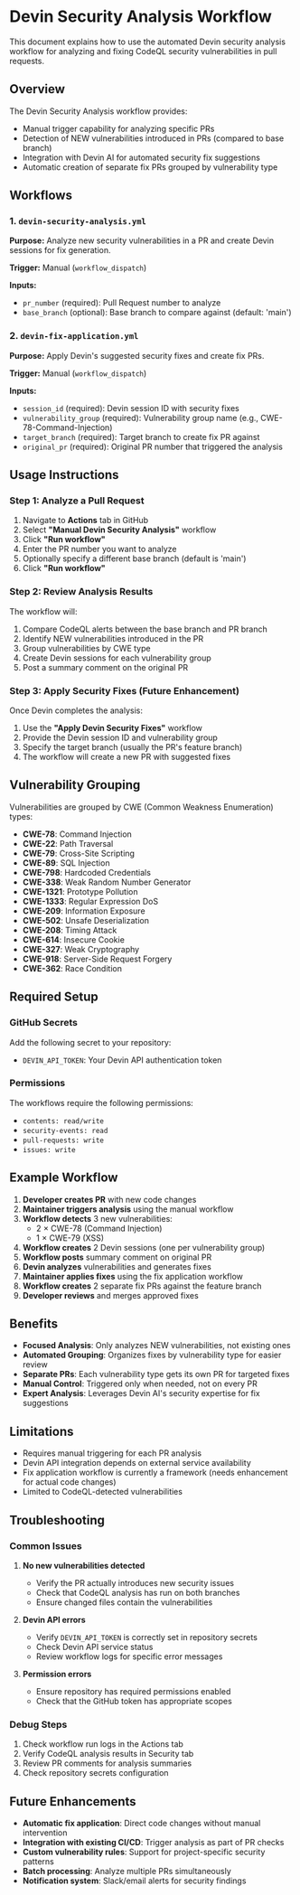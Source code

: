 # Devin Security Analysis Workflow

This document explains how to use the automated Devin security analysis workflow for analyzing and fixing CodeQL security vulnerabilities in pull requests.

## Overview

The Devin Security Analysis workflow provides:
- Manual trigger capability for analyzing specific PRs
- Detection of NEW vulnerabilities introduced in PRs (compared to base branch)
- Integration with Devin AI for automated security fix suggestions
- Automatic creation of separate fix PRs grouped by vulnerability type

## Workflows

### 1. `devin-security-analysis.yml`
**Purpose:** Analyze new security vulnerabilities in a PR and create Devin sessions for fix generation.

**Trigger:** Manual (`workflow_dispatch`)

**Inputs:**
- `pr_number` (required): Pull Request number to analyze
- `base_branch` (optional): Base branch to compare against (default: 'main')

### 2. `devin-fix-application.yml`
**Purpose:** Apply Devin's suggested security fixes and create fix PRs.

**Trigger:** Manual (`workflow_dispatch`)

**Inputs:**
- `session_id` (required): Devin session ID with security fixes
- `vulnerability_group` (required): Vulnerability group name (e.g., CWE-78-Command-Injection)
- `target_branch` (required): Target branch to create fix PR against
- `original_pr` (required): Original PR number that triggered the analysis

## Usage Instructions

### Step 1: Analyze a Pull Request

1. Navigate to **Actions** tab in GitHub
2. Select **"Manual Devin Security Analysis"** workflow
3. Click **"Run workflow"**
4. Enter the PR number you want to analyze
5. Optionally specify a different base branch (default is 'main')
6. Click **"Run workflow"**

### Step 2: Review Analysis Results

The workflow will:
1. Compare CodeQL alerts between the base branch and PR branch
2. Identify NEW vulnerabilities introduced in the PR
3. Group vulnerabilities by CWE type
4. Create Devin sessions for each vulnerability group
5. Post a summary comment on the original PR

### Step 3: Apply Security Fixes (Future Enhancement)

Once Devin completes the analysis:
1. Use the **"Apply Devin Security Fixes"** workflow
2. Provide the Devin session ID and vulnerability group
3. Specify the target branch (usually the PR's feature branch)
4. The workflow will create a new PR with suggested fixes

## Vulnerability Grouping

Vulnerabilities are grouped by CWE (Common Weakness Enumeration) types:

- **CWE-78**: Command Injection
- **CWE-22**: Path Traversal
- **CWE-79**: Cross-Site Scripting
- **CWE-89**: SQL Injection
- **CWE-798**: Hardcoded Credentials
- **CWE-338**: Weak Random Number Generator
- **CWE-1321**: Prototype Pollution
- **CWE-1333**: Regular Expression DoS
- **CWE-209**: Information Exposure
- **CWE-502**: Unsafe Deserialization
- **CWE-208**: Timing Attack
- **CWE-614**: Insecure Cookie
- **CWE-327**: Weak Cryptography
- **CWE-918**: Server-Side Request Forgery
- **CWE-362**: Race Condition

## Required Setup

### GitHub Secrets

Add the following secret to your repository:

- `DEVIN_API_TOKEN`: Your Devin API authentication token

### Permissions

The workflows require the following permissions:
- `contents: read/write`
- `security-events: read`
- `pull-requests: write`
- `issues: write`

## Example Workflow

1. **Developer creates PR** with new code changes
2. **Maintainer triggers analysis** using the manual workflow
3. **Workflow detects** 3 new vulnerabilities:
   - 2 × CWE-78 (Command Injection)
   - 1 × CWE-79 (XSS)
4. **Workflow creates** 2 Devin sessions (one per vulnerability group)
5. **Workflow posts** summary comment on original PR
6. **Devin analyzes** vulnerabilities and generates fixes
7. **Maintainer applies fixes** using the fix application workflow
8. **Workflow creates** 2 separate fix PRs against the feature branch
9. **Developer reviews** and merges approved fixes

## Benefits

- **Focused Analysis**: Only analyzes NEW vulnerabilities, not existing ones
- **Automated Grouping**: Organizes fixes by vulnerability type for easier review
- **Separate PRs**: Each vulnerability type gets its own PR for targeted fixes
- **Manual Control**: Triggered only when needed, not on every PR
- **Expert Analysis**: Leverages Devin AI's security expertise for fix suggestions

## Limitations

- Requires manual triggering for each PR analysis
- Devin API integration depends on external service availability
- Fix application workflow is currently a framework (needs enhancement for actual code changes)
- Limited to CodeQL-detected vulnerabilities

## Troubleshooting

### Common Issues

1. **No new vulnerabilities detected**
   - Verify the PR actually introduces new security issues
   - Check that CodeQL analysis has run on both branches
   - Ensure changed files contain the vulnerabilities

2. **Devin API errors**
   - Verify `DEVIN_API_TOKEN` is correctly set in repository secrets
   - Check Devin API service status
   - Review workflow logs for specific error messages

3. **Permission errors**
   - Ensure repository has required permissions enabled
   - Check that the GitHub token has appropriate scopes

### Debug Steps

1. Check workflow run logs in the Actions tab
2. Verify CodeQL analysis results in Security tab
3. Review PR comments for analysis summaries
4. Check repository secrets configuration

## Future Enhancements

- **Automatic fix application**: Direct code changes without manual intervention
- **Integration with existing CI/CD**: Trigger analysis as part of PR checks
- **Custom vulnerability rules**: Support for project-specific security patterns
- **Batch processing**: Analyze multiple PRs simultaneously
- **Notification system**: Slack/email alerts for security findings
